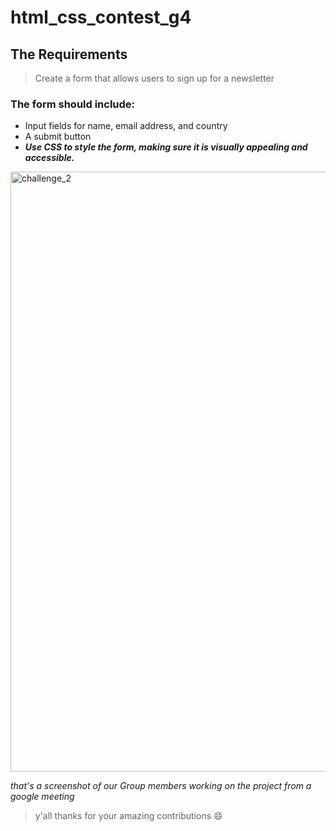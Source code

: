# html_css_contest_g4

## The Requirements

>Create a form that allows users to sign up for a newsletter

### The form should include:

* Input fields for name, email address, and country
* A submit button
* ***Use CSS to style the form, making sure it is visually appealing and accessible.***

<img width="960" alt="challenge_2" src="https://user-images.githubusercontent.com/109439888/220584373-0169ce33-9335-4c38-b8af-858f39df5aef.png">

_that's a screenshot of our Group members working on the project from a google meeting_
> y'all thanks for your amazing contributions :smile:
